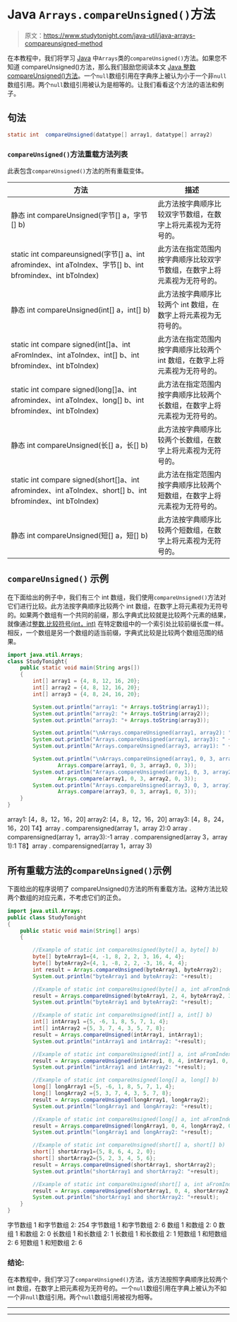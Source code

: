 # Java `Arrays.compareUnsigned()`方法

> 原文：<https://www.studytonight.com/java-util/java-arrays-compareunsigned-method>

在本教程中，我们将学习 [Java](https://www.studytonight.com/java/) 中`Arrays`类的`compareUnsigned()`方法。如果您不知道 compareUnsigned()方法，那么我们鼓励您阅读本文 [Java 整数 compareUnsigned()方法](https://www.studytonight.com/java-wrapper-class/java-integer-compareunsigned-method)。一个`null`数组引用在字典序上被认为小于一个非`null`数组引用。两个`null`数组引用被认为是相等的。让我们看看这个方法的语法和例子。

## 句法

```java
static int	compareUnsigned(datatype[] array1, datatype[] array2)
```

### `compareUnsigned()`方法重载方法列表

此表包含`compareUnsigned()`方法的所有重载变体。

| 方法 | 描述 |
| --- | --- |
| 静态 int compareUnsigned(字节[] a，字节[] b) | 此方法按字典顺序比较双字节数组，在数字上将元素视为无符号的。 |
| static int compareunsigned(字节[] a、int afromindex、int aToIndex、字节[] b、int bfromindex、int bToIndex) | 此方法在指定范围内按字典顺序比较双字节数组，在数字上将元素视为无符号的。 |
| 静态 int compareUnsigned(int[] a，int[] b) | 此方法按字典顺序比较两个 int 数组，在数字上将元素视为无符号的。 |
| static int compare signed(int[]a、int aFromIndex、int aToIndex、int[] b、int bfromindex、int bToIndex) | 此方法在指定范围内按字典顺序比较两个 int 数组，在数字上将元素视为无符号的。 |
| static int compare signed(long[]a、int afromindex、int aToIndex、long[] b、int bfromindex、int bToIndex) | 此方法在指定范围内按字典顺序比较两个长数组，在数字上将元素视为无符号的。 |
| 静态 int compareUnsigned(长[] a，长[] b) | 此方法按字典顺序比较两个长数组，在数字上将元素视为无符号的。 |
| static int compare signed(short[]a、int afromindex、int aToIndex、short[] b、int bfromindex、int bToIndex) | 此方法在指定范围内按字典顺序比较两个短数组，在数字上将元素视为无符号的。 |
| 静态 int compareUnsigned(短[] a，短[] b) | 此方法按字典顺序比较两个短数组，在数字上将元素视为无符号的。 |

## `compareUnsigned()` 示例

在下面给出的例子中，我们有三个 int 数组，我们使用`compareUnsigned()`方法对它们进行比较。此方法按字典顺序比较两个 int 数组，在数字上将元素视为无符号的。如果两个数组有一个共同的前缀，那么字典式比较就是比较两个元素的结果，就像通过[整数.比较符号(int，int)](http://www.studytonight.com/java-wrapper-class/java-integer-compareunsigned-method) 在特定数组中的一个索引处比较前缀长度一样。相反，一个数组是另一个数组的适当前缀，字典式比较是比较两个数组范围的结果。

```java
import java.util.Arrays;
class StudyTonight{ 
	public static void main(String args[]) 
	{  
		int[] array1 = {4, 8, 12, 16, 20};
        int[] array2 = {4, 8, 12, 16, 20};
        int[] array3 = {4, 8, 24, 16, 20};

        System.out.println("array1: "+ Arrays.toString(array1));
        System.out.println("array2: "+ Arrays.toString(array2));
        System.out.println("array3: "+ Arrays.toString(array3));        

        System.out.println("\nArrays.compareUnsigned(array1, array2): " + Arrays.compareUnsigned(array1, array2));
        System.out.println("Arrays.compareUnsigned(array1, array3): " + Arrays.compareUnsigned(array1, array3));
        System.out.println("Arrays.compareUnsigned(array3, array1): " + Arrays.compareUnsigned(array3, array1));        

        System.out.println("\nArrays.compareUnsigned(array1, 0, 3, array3, 0, 3): " +
                Arrays.compare(array1, 0, 3, array3, 0, 3));
        System.out.println("Arrays.compareUnsigned(array1, 0, 3, array2, 0, 3): " +
                Arrays.compare(array1, 0, 3, array2, 0, 3));
        System.out.println("Arrays.compareUnsigned(array3, 0, 3, array1, 0, 3): " +
                Arrays.compare(array3, 0, 3, array1, 0, 3));
	}
}
```

array1: [4，8，12，16，20]
array2: [4，8，12，16，20]
array3: [4，8，24，16，20]
T4】array . comparensigned(array 1，array 2):0
array . comparensigned(array 1，array3):-1
array . comparensigned(array 3，array 1):1
T8】array . comparensigned(array 1，array 3)

## 所有重载方法的`compareUnsigned()`示例

下面给出的程序说明了 compareUnsigned()方法的所有重载方法。这种方法比较两个数组的对应元素，不考虑它们的正负。

```java
import java.util.Arrays;
public class StudyTonight 
{
	public static void main(String[] args) 
	{

		//Example of static int compareUnsigned(byte[] a, byte[] b)
		byte[] byteArray1={4, -1, 8, 2, 2, 3, 16, 4, 4};
		byte[] byteArray2={4, 1, -8, 2, 2, -3, 16, 4, 4};
		int result = Arrays.compareUnsigned(byteArray1, byteArray2);
		System.out.println("byteArray1 and byteArray2: "+result);

		//Example of static int compareUnsigned(byte[] a, int aFromIndex, int  aToIndex, byte[] b, int bFromIndex, int bToIndex)
		result = Arrays.compareUnsigned(byteArray1, 2, 4, byteArray2, 3, 5);
		System.out.println("byteArray1 and byteArray2: "+result);

		//Example of static int compareUnsigned(int[] a, int[] b)
		int[] intArray1 ={5, -6, 1, 8, 5, 7, 1, 4};		
		int[] intArray2 ={5, 3, 7, 4, 3, 5, 7, 8};		
		result = Arrays.compareUnsigned(intArray1, intArray1);
		System.out.println("intArray1 and intArray2: "+result);

		//Example of static int compareUnsigned(int[] a, int aFromIndex, int aToIndex, int[] b, int bFromIndex, int bToIndex)
		result = Arrays.compareUnsigned(intArray1, 0, 4, intArray1, 0, 4);
		System.out.println("intArray1 and intArray2: "+result);			

		//Example of static int compareUnsigned(long[] a, long[] b)
		long[] longArray1 ={5, -6, 1, 8, 5, 7, 1, 4};		
		long[] longArray2 ={5, 3, 7, 4, 3, 5, 7, 8};		
		result = Arrays.compareUnsigned(longArray1, longArray2);
		System.out.println("longArray1 and longArray2: "+result);

		//Example of static int compareUnsigned(long[] a, int aFromIndex, int aToIndex, long[] b, int bFromIndex, int bToIndex)
		result = Arrays.compareUnsigned(longArray1, 0, 4, longArray2, 0, 4);
		System.out.println("longArray1 and longArray2: "+result);			

		//Example of static int compareUnsigned(short[] a, short[] b)
		short[] shortArray1={5, 8, 6, 4, 2, 0};
		short[] shortArray2={5, 2, 3, 4, 5, 6};
		result = Arrays.compareUnsigned(shortArray1, shortArray2);
		System.out.println("shortArray1 and shortArray2: "+result);

		//Example of static int compareUnsigned(short[] a, int aFromIndex, int aToIndex, short[] b, int bFromIndex, int bToIndex)
		result = Arrays.compareUnsigned(shortArray1, 0, 4, shortArray2, 0, 4);
		System.out.println("shortArray1 and shortArray2: "+result);	
	}
}
```

字节数组 1 和字节数组 2: 254
字节数组 1 和字节数组 2: 6
数组 1 和数组 2: 0
数组 1 和数组 2: 0
长数组 1 和长数组 2: 1
长数组 1 和长数组 2: 1
短数组 1 和短数组 2: 6
短数组 1 和短数组 2: 6

### 结论:

在本教程中，我们学习了`compareUnsigned()`方法，该方法按照字典顺序比较两个 int 数组，在数字上把元素视为无符号的。一个`null`数组引用在字典上被认为不如一个非`null`数组引用。两个`null`数组引用被视为相等。

* * *

* * *